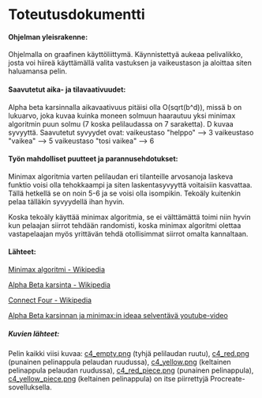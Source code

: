 # Toteutusdokumentti

#### Ohjelman yleisrakenne:
Ohjelmalla on graafinen käyttöliittymä. Käynnistettyä aukeaa pelivalikko, josta voi hiireä käyttämällä valita vastuksen ja vaikeustason ja aloittaa siten haluamansa pelin.

#### Saavutetut aika- ja tilavaativuudet:
Alpha beta karsinnalla aikavaativuus pitäisi olla O(sqrt(b^d)), missä b on lukuarvo, joka kuvaa kuinka moneen solmuun haarautuu yksi minimax algoritmin puun solmu (7 koska pelilaudassa on 7 saraketta). D kuvaa syvyyttä. Saavutetut syvyydet ovat: 
vaikeustaso "helppo" --> 3
vaikeustaso "vaikea" --> 5
vaikeustaso "tosi vaikea" --> 6

#### Työn mahdolliset puutteet ja parannusehdotukset:
Minimax algoritmia varten pelilaudan eri tilanteille arvosanoja laskeva funktio voisi olla tehokkaampi ja siten laskentasyvyyttä voitaisiin kasvattaa. Tällä hetkellä se on noin 5-6 ja se voisi olla isompikin. Tekoäly kuitenkin pelaa tälläkin syvyydellä ihan hyvin.

Koska tekoäly käyttää minimax algoritmia, se ei välttämättä toimi niin hyvin kun pelaajan siirrot tehdään randomisti, koska minimax algoritmi olettaa vastapelaajan myös yrittävän tehdä otollisimmat siirrot omalta kannaltaan.

#### Lähteet:
[Minimax algoritmi - Wikipedia](https://en.wikipedia.org/wiki/Minimax)

[Alpha Beta karsinta - Wikipedia](https://en.wikipedia.org/wiki/Alpha_Beta)

[Connect Four - Wikipedia](https://en.wikipedia.org/wiki/Connect_Four)

[Alpha Beta karsinnan ja minimax:in ideaa selventävä youtube-video](https://www.youtube.com/watch?v=l-hh51ncgDI)

##### Kuvien lähteet:
Pelin kaikki viisi kuvaa: [c4_empty.png](https://github.com/vilkiida/tiralabra-connectfour/blob/main/src/assets/c4_empty.png) (tyhjä pelilaudan ruutu), [c4_red.png](https://github.com/vilkiida/tiralabra-connectfour/blob/main/src/assets/c4_red.png) (punainen pelinappula pelaudan ruudussa), 
[c4_yellow.png](https://github.com/vilkiida/tiralabra-connectfour/blob/main/src/assets/c4_yellow.png) (keltainen pelinappula pelaudan ruudussa), [c4_red_piece.png](https://github.com/vilkiida/tiralabra-connectfour/blob/main/src/assets/c4_red_piece.png) (punainen pelinappula), [c4_yellow_piece.png](https://github.com/vilkiida/tiralabra-connectfour/blob/main/src/assets/c4_yellow_piece.png) (keltainen pelinappula) on itse piirrettyjä Procreate-sovelluksella.
